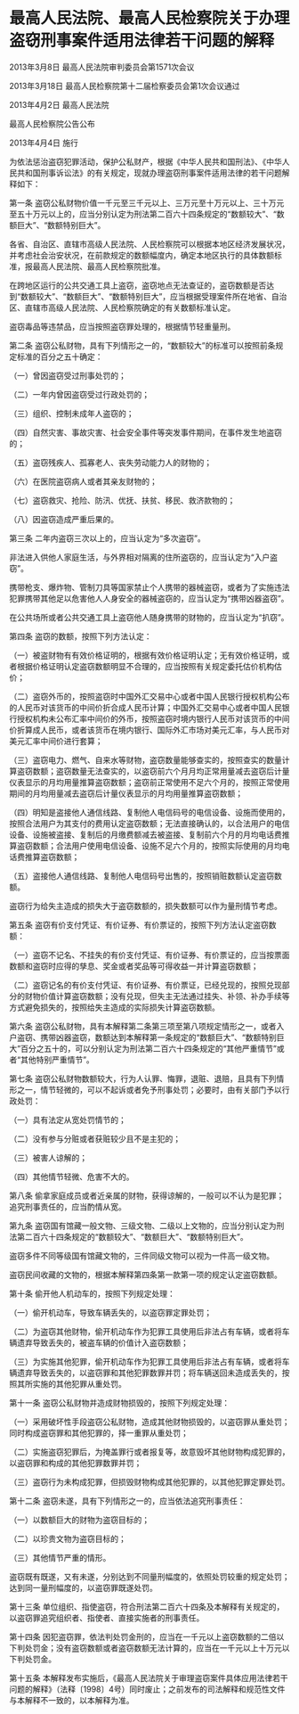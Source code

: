 # 最高人民法院、最高人民检察院关于办理盗窃刑事案件适用法律若干问题的解释

2013年3月8日 最高人民法院审判委员会第1571次会议

2013年3月18日 最高人民检察院第十二届检察委员会第1次会议通过

2013年4月2日 最高人民法院

最高人民检察院公告公布

2013年4月4日 施行

<!-- INFO END -->

为依法惩治盗窃犯罪活动，保护公私财产，根据《中华人民共和国刑法》、《中华人民共和国刑事诉讼法》的有关规定，现就办理盗窃刑事案件适用法律的若干问题解释如下：

第一条 盗窃公私财物价值一千元至三千元以上、三万元至十万元以上、三十万元至五十万元以上的，应当分别认定为刑法第二百六十四条规定的“数额较大”、“数额巨大”、“数额特别巨大”。

各省、自治区、直辖市高级人民法院、人民检察院可以根据本地区经济发展状况，并考虑社会治安状况，在前款规定的数额幅度内，确定本地区执行的具体数额标准，报最高人民法院、最高人民检察院批准。

在跨地区运行的公共交通工具上盗窃，盗窃地点无法查证的，盗窃数额是否达到“数额较大”、“数额巨大”、“数额特别巨大”，应当根据受理案件所在地省、自治区、直辖市高级人民法院、人民检察院确定的有关数额标准认定。

盗窃毒品等违禁品，应当按照盗窃罪处理的，根据情节轻重量刑。

第二条 盗窃公私财物，具有下列情形之一的，“数额较大”的标准可以按照前条规定标准的百分之五十确定：

（一）曾因盗窃受过刑事处罚的；

（二）一年内曾因盗窃受过行政处罚的；

（三）组织、控制未成年人盗窃的；

（四）自然灾害、事故灾害、社会安全事件等突发事件期间，在事件发生地盗窃的；

（五）盗窃残疾人、孤寡老人、丧失劳动能力人的财物的；

（六）在医院盗窃病人或者其亲友财物的；

（七）盗窃救灾、抢险、防汛、优抚、扶贫、移民、救济款物的；

（八）因盗窃造成严重后果的。

第三条 二年内盗窃三次以上的，应当认定为“多次盗窃”。

非法进入供他人家庭生活，与外界相对隔离的住所盗窃的，应当认定为“入户盗窃”。

携带枪支、爆炸物、管制刀具等国家禁止个人携带的器械盗窃，或者为了实施违法犯罪携带其他足以危害他人人身安全的器械盗窃的，应当认定为“携带凶器盗窃”。

在公共场所或者公共交通工具上盗窃他人随身携带的财物的，应当认定为“扒窃”。

第四条 盗窃的数额，按照下列方法认定：

（一）被盗财物有有效价格证明的，根据有效价格证明认定；无有效价格证明，或者根据价格证明认定盗窃数额明显不合理的，应当按照有关规定委托估价机构估价；

（二）盗窃外币的，按照盗窃时中国外汇交易中心或者中国人民银行授权机构公布的人民币对该货币的中间价折合成人民币计算；中国外汇交易中心或者中国人民银行授权机构未公布汇率中间价的外币，按照盗窃时境内银行人民币对该货币的中间价折算成人民币，或者该货币在境内银行、国际外汇市场对美元汇率，与人民币对美元汇率中间价进行套算；

（三）盗窃电力、燃气、自来水等财物，盗窃数量能够查实的，按照查实的数量计算盗窃数额；盗窃数量无法查实的，以盗窃前六个月月均正常用量减去盗窃后计量仪表显示的月均用量推算盗窃数额；盗窃前正常使用不足六个月的，按照正常使用期间的月均用量减去盗窃后计量仪表显示的月均用量推算盗窃数额；

（四）明知是盗接他人通信线路、复制他人电信码号的电信设备、设施而使用的，按照合法用户为其支付的费用认定盗窃数额；无法直接确认的，以合法用户的电信设备、设施被盗接、复制后的月缴费额减去被盗接、复制前六个月的月均电话费推算盗窃数额；合法用户使用电信设备、设施不足六个月的，按照实际使用的月均电话费推算盗窃数额；

（五）盗接他人通信线路、复制他人电信码号出售的，按照销赃数额认定盗窃数额。

盗窃行为给失主造成的损失大于盗窃数额的，损失数额可以作为量刑情节考虑。

第五条 盗窃有价支付凭证、有价证券、有价票证的，按照下列方法认定盗窃数额：

（一）盗窃不记名、不挂失的有价支付凭证、有价证券、有价票证的，应当按票面数额和盗窃时应得的孳息、奖金或者奖品等可得收益一并计算盗窃数额；

（二）盗窃记名的有价支付凭证、有价证券、有价票证，已经兑现的，按照兑现部分的财物价值计算盗窃数额；没有兑现，但失主无法通过挂失、补领、补办手续等方式避免损失的，按照给失主造成的实际损失计算盗窃数额。

第六条 盗窃公私财物，具有本解释第二条第三项至第八项规定情形之一，或者入户盗窃、携带凶器盗窃，数额达到本解释第一条规定的“数额巨大”、“数额特别巨大”百分之五十的，可以分别认定为刑法第二百六十四条规定的“其他严重情节”或者“其他特别严重情节”。

第七条 盗窃公私财物数额较大，行为人认罪、悔罪，退赃、退赔，且具有下列情形之一，情节轻微的，可以不起诉或者免予刑事处罚；必要时，由有关部门予以行政处罚：

（一）具有法定从宽处罚情节的；

（二）没有参与分赃或者获赃较少且不是主犯的；

（三）被害人谅解的；

（四）其他情节轻微、危害不大的。

第八条 偷拿家庭成员或者近亲属的财物，获得谅解的，一般可以不认为是犯罪；追究刑事责任的，应当酌情从宽。

第九条 盗窃国有馆藏一般文物、三级文物、二级以上文物的，应当分别认定为刑法第二百六十四条规定的“数额较大”、“数额巨大”、“数额特别巨大”。

盗窃多件不同等级国有馆藏文物的，三件同级文物可以视为一件高一级文物。

盗窃民间收藏的文物的，根据本解释第四条第一款第一项的规定认定盗窃数额。

第十条 偷开他人机动车的，按照下列规定处理：

（一）偷开机动车，导致车辆丢失的，以盗窃罪定罪处罚；

（二）为盗窃其他财物，偷开机动车作为犯罪工具使用后非法占有车辆，或者将车辆遗弃导致丢失的，被盗车辆的价值计入盗窃数额；

（三）为实施其他犯罪，偷开机动车作为犯罪工具使用后非法占有车辆，或者将车辆遗弃导致丢失的，以盗窃罪和其他犯罪数罪并罚；将车辆送回未造成丢失的，按照其所实施的其他犯罪从重处罚。

第十一条 盗窃公私财物并造成财物损毁的，按照下列规定处理：

（一）采用破坏性手段盗窃公私财物，造成其他财物损毁的，以盗窃罪从重处罚；同时构成盗窃罪和其他犯罪的，择一重罪从重处罚；

（二）实施盗窃犯罪后，为掩盖罪行或者报复等，故意毁坏其他财物构成犯罪的，以盗窃罪和构成的其他犯罪数罪并罚；

（三）盗窃行为未构成犯罪，但损毁财物构成其他犯罪的，以其他犯罪定罪处罚。

第十二条 盗窃未遂，具有下列情形之一的，应当依法追究刑事责任：

（一）以数额巨大的财物为盗窃目标的；

（二）以珍贵文物为盗窃目标的；

（三）其他情节严重的情形。

盗窃既有既遂，又有未遂，分别达到不同量刑幅度的，依照处罚较重的规定处罚；达到同一量刑幅度的，以盗窃罪既遂处罚。

第十三条 单位组织、指使盗窃，符合刑法第二百六十四条及本解释有关规定的，以盗窃罪追究组织者、指使者、直接实施者的刑事责任。

第十四条 因犯盗窃罪，依法判处罚金刑的，应当在一千元以上盗窃数额的二倍以下判处罚金；没有盗窃数额或者盗窃数额无法计算的，应当在一千元以上十万元以下判处罚金。

第十五条 本解释发布实施后，《最高人民法院关于审理盗窃案件具体应用法律若干问题的解释》（法释〔1998〕4号）同时废止；之前发布的司法解释和规范性文件与本解释不一致的，以本解释为准。

